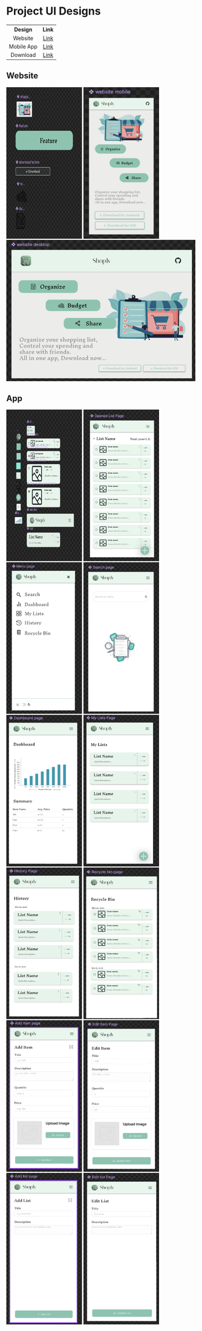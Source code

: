 # Project UI Designs


<table>
<tr align="center"> <th>Design</th> <th>Link</th></tr> 
<tr align="center"> <td>Website</td> <td><a href="#Website">Link</a></td></tr> 
<tr align="center"> <td>Mobile App</td> <td><a href="#App">Link</a></td></tr>  
<tr align="center"> <td>Download</td> <td><a href="#">Link</a></td></tr> 
</table>



## Website

<p>
<img src="./Website/components.site.png" width=200 height=400>
<img src="./Website/mobileView.site.png" width=200 height=400>
<img src="./Website/webview.site.png" width=500 >
</p>


## App 


<p>
<img src="./App/components.app.png" height=400 width=200> 
<img src="./App/main.app.png" height=400 width=200> 
<img src="./App/menu.app.png" height=400 width=200> 
<img src="./App/search.app.png" height=400 width=200> 
<img src="./App/dashboard.app.png" height=400 width=200> 
<img src="./App/lists.app.png" height=400 width=200> 
<img src="./App/history.app.png" height=400 width=200> 
<img src="./App/recycle.app.png" height=400 width=200> 
<img src="./App/addItem.app.png" height=400 width=200> 
<img src="./App/editItem.app.png" height=400 width=200> 
<img src="./App/addList.app.png" height=400 width=200> 
<img src="./App/editList.app.png" height=400 width=200> 
</p>
